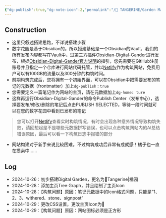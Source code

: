 ```yaml
---
{"dg-publish":true,"dg-note-icon":2,"permalink":"/🍊 TANGERINE/Garden Management/Construction Process/","dgPassFrontmatter":true,"noteIcon":2,"created":"2024-10-26T20:16:51.000+08:00","updated":"2024-10-30T20:21:07.302+08:00"}
---
```


## Construction
- 这里只叙述搭建思路，不详说搭建步骤
- 数字花园是基于Obsidian的，所以搭建基础是一个Obsidian的Vault，我们的所有发布内容都写在Vault中，过第三方插件Obsidian-Digital-Gander进行发布，根据[Obsidian-Digital-Gander官方说明](https://dg-docs.ole.dev/)的指引，您先需要在GitHub注册账号并且指定一个仓库进行网站代码托管，并以[Netlify](https://app.netlify.com)作为构筑网站，免费用户可以有100GB的流量以及300分钟的构筑时间。
- 前期构筑完成后，您将拥有一个初始界面，可以在Obsidian中把需要发布的笔记的元数据（frontmatter）加上`dg-publish：true`
- 您需要定义一篇笔记作为网站的主页，请在元数据加上`dg-home: ture`
- 这样再运行Obsidian-Digital-Gander的命令Publish Center（发布中心），选择要发布/修改/删除的笔记后点击PUBLISH SELECTED，等待一段时间就可以在您的数字花园中看到已发布的笔记

>您可以打开[Netlify](https://app.netlify.com)查看实时构筑情况，有时会出现各种意外情况导致构筑失败，请回想起是不是哪些元数据拼写错误，也可以点击构筑网站内的AI总结错误原因，最后可以看一下构筑日志中报错的部分

- 网站构建对于新手来说比较困难，不过构筑成功后非常有成就感！橘子也一直在摸索中……
## Log
- 2024-10-26：初步搭建Digital Garden，更名为🍊Tangerine|橘园
- 2024-10-28：添加主页Tree Graph，并且绘制了主页Icon
- 2024-10-28：【构筑问题】原因：笔记元数据中的Icon格式问题，只能是“1、2、3、withered、stone、signpost”
- 2024-10-29：更改CSS设置，更改主页Icon为🍊
- 2024-10-29：【构筑问题】原因：网站图标必须是正方形